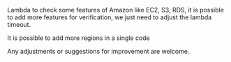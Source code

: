 Lambda to check some features of Amazon like EC2, S3, RDS, it is possible to add more features for verification, we just need to adjust the lambda timeout.

It is possible to add more regions in a single code

Any adjustments or suggestions for improvement are welcome.
